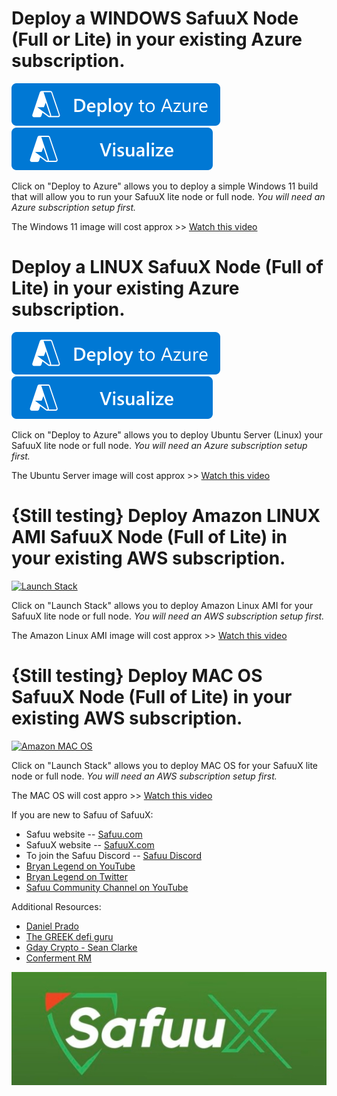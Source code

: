 
# Deploy a WINDOWS SafuuX Node (Full or Lite) in your existing Azure subscription.



[![Deploy Windows To Azure](https://raw.githubusercontent.com/Azure/azure-quickstart-templates/master/1-CONTRIBUTION-GUIDE/images/deploytoazure.svg?sanitize=true)](https://portal.azure.com/#create/Microsoft.Template/uri/https%3A%2F%2Fraw.githubusercontent.com%2FNathanBLEGEND%2FSafuuX-Node-Deployment%2Fmain%2FSafuuXnode.json)
[![Visualize](https://raw.githubusercontent.com/Azure/azure-quickstart-templates/master/1-CONTRIBUTION-GUIDE/images/visualizebutton.svg?sanitize=true)](http://armviz.io/#/?load=https%3A%2F%2Fraw.githubusercontent.com%2FNathanBLEGEND%2FSafuuX-Node-Deployment%2Fmain%2FSafuuXnode.json)

Click on "Deploy to Azure" allows you to deploy a simple Windows 11 build that will allow you to run your SafuuX lite node or full node. _You will need an Azure subscription setup first._

The Windows 11 image will cost approx >> [Watch this video](https://youtu.be/oy5a1FsjrZA)

# Deploy a LINUX SafuuX Node (Full of Lite) in your existing Azure subscription.




[![Deploy Linux To Azure](https://raw.githubusercontent.com/Azure/azure-quickstart-templates/master/1-CONTRIBUTION-GUIDE/images/deploytoazure.svg?sanitize=true)](https://portal.azure.com/#create/Microsoft.Template/uri/https%3A%2F%2Fraw.githubusercontent.com%2FNathanBLEGEND%2FSafuuX-Node-Deployment%2Fmain%2FSafuuXnodeLINUX.json)
[![Visualize](https://raw.githubusercontent.com/Azure/azure-quickstart-templates/master/1-CONTRIBUTION-GUIDE/images/visualizebutton.svg?sanitize=true)](http://armviz.io/#/?load=https%3A%2F%2Fraw.githubusercontent.com%2FNathanBLEGEND%2FSafuuX-Node-Deployment%2Fmain%2FSafuuXnodeLINUX.json)

Click on "Deploy to Azure" allows you to deploy Ubuntu Server (Linux) your SafuuX lite node or full node. _You will need an Azure subscription setup first._

The Ubuntu Server image will cost approx >> [Watch this video](https://youtu.be/oy5a1FsjrZA)


# {Still testing} Deploy Amazon LINUX AMI SafuuX Node (Full of Lite) in your existing AWS subscription.

[![Launch Stack](https://samdengler.github.io/cloudformation-launch-stack-button-svg/images/launch-stack.svg)](https://console.aws.amazon.com/cloudformation/home?#/stacks/new?stackName=SafuuXLinux&templateURL=https://safuuxtemplates.s3.amazonaws.com/SafuuXnode-Linux-v3.json)

Click on "Launch Stack" allows you to deploy Amazon Linux AMI for your SafuuX lite node or full node. _You will need an AWS subscription setup first._

The Amazon Linux AMI image will cost approx >> [Watch this video](https://youtu.be/oy5a1FsjrZA)


# {Still testing} Deploy MAC OS SafuuX Node (Full of Lite) in your existing AWS subscription.

[![Amazon MAC OS](https://s3.amazonaws.com/cloudformation-examples/cloudformation-launch-stack.png)](https://console.aws.amazon.com/cloudformation/home?#/stacks/new?stackName=Docker&templateURL=https://docker-for-aws.s3.amazonaws.com/v1.12.0-rc3-beta1/docker_for_aws.bad)

Click on "Launch Stack" allows you to deploy MAC OS for your SafuuX lite node or full node. _You will need an AWS subscription setup first._

The MAC OS will cost appro >> [Watch this video](https://youtu.be/oy5a1FsjrZA)


If you are new to Safuu of SafuuX:

- Safuu website -- [Safuu.com](https://www.safuu.com/)
- SafuuX website -- [SafuuX.com](https://www.safuux.com/)
- To join the Safuu Discord -- [Safuu Discord](https://discord.gg/s2FKTcpA)
- [Bryan Legend on YouTube](https://www.youtube.com/c/BryanLegend)
- [Bryan Legend on Twitter](https://twitter.com/BryanLegendCEO)
- [Safuu Community Channel on YouTube](https://www.youtube.com/channel/UCDYbafbp9zs70aFocLYq61Q)

Additional Resources:

- [Daniel Prado](https://www.youtube.com/c/DanielPradoX)
- [The GREEK defi guru](https://www.youtube.com/c/THEGREEKDEFIGURU)
- [Gday Crypto - Sean Clarke](https://www.youtube.com/channel/UCzXGuHqIgHVpwj8lTYuDGfQ)
- [Conferment RM](https://www.youtube.com/c/ConfermentRM)





![alt text](https://github.com/NathanBLEGEND/SafuuX-Node-Deployment/blob/main/sxp.jpg)
